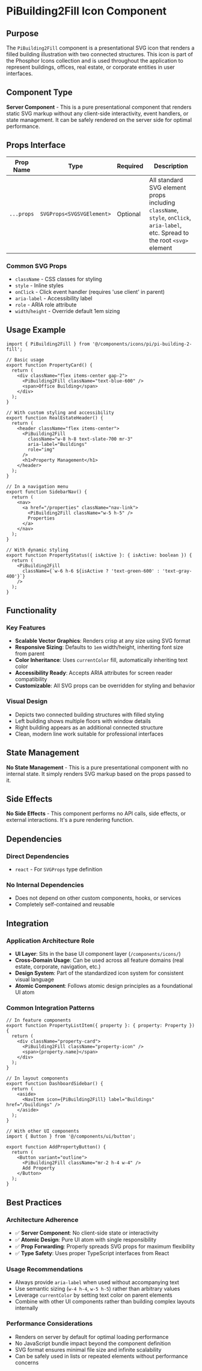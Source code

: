 # PiBuilding2Fill Icon Component

## Purpose

The `PiBuilding2Fill` component is a presentational SVG icon that renders a filled building illustration with two connected structures. This icon is part of the Phosphor Icons collection and is used throughout the application to represent buildings, offices, real estate, or corporate entities in user interfaces.

## Component Type

**Server Component** - This is a pure presentational component that renders static SVG markup without any client-side interactivity, event handlers, or state management. It can be safely rendered on the server side for optimal performance.

## Props Interface

| Prop Name | Type | Required | Description |
|-----------|------|----------|-------------|
| `...props` | `SVGProps<SVGSVGElement>` | Optional | All standard SVG element props including `className`, `style`, `onClick`, `aria-label`, etc. Spread to the root `<svg>` element |

### Common SVG Props
- `className` - CSS classes for styling
- `style` - Inline styles
- `onClick` - Click event handler (requires 'use client' in parent)
- `aria-label` - Accessibility label
- `role` - ARIA role attribute
- `width`/`height` - Override default 1em sizing

## Usage Example

```tsx
import { PiBuilding2Fill } from '@/components/icons/pi/pi-building-2-fill';

// Basic usage
export function PropertyCard() {
  return (
    <div className="flex items-center gap-2">
      <PiBuilding2Fill className="text-blue-600" />
      <span>Office Building</span>
    </div>
  );
}

// With custom styling and accessibility
export function RealEstateHeader() {
  return (
    <header className="flex items-center">
      <PiBuilding2Fill 
        className="w-8 h-8 text-slate-700 mr-3"
        aria-label="Buildings"
        role="img"
      />
      <h1>Property Management</h1>
    </header>
  );
}

// In a navigation menu
export function SidebarNav() {
  return (
    <nav>
      <a href="/properties" className="nav-link">
        <PiBuilding2Fill className="w-5 h-5" />
        Properties
      </a>
    </nav>
  );
}

// With dynamic styling
export function PropertyStatus({ isActive }: { isActive: boolean }) {
  return (
    <PiBuilding2Fill 
      className={`w-6 h-6 ${isActive ? 'text-green-600' : 'text-gray-400'}`}
    />
  );
}
```

## Functionality

### Key Features
- **Scalable Vector Graphics**: Renders crisp at any size using SVG format
- **Responsive Sizing**: Defaults to `1em` width/height, inheriting font size from parent
- **Color Inheritance**: Uses `currentColor` fill, automatically inheriting text color
- **Accessibility Ready**: Accepts ARIA attributes for screen reader compatibility
- **Customizable**: All SVG props can be overridden for styling and behavior

### Visual Design
- Depicts two connected building structures with filled styling
- Left building shows multiple floors with window details
- Right building appears as an additional connected structure
- Clean, modern line work suitable for professional interfaces

## State Management

**No State Management** - This is a pure presentational component with no internal state. It simply renders SVG markup based on the props passed to it.

## Side Effects

**No Side Effects** - This component performs no API calls, side effects, or external interactions. It's a pure rendering function.

## Dependencies

### Direct Dependencies
- `react` - For `SVGProps` type definition

### No Internal Dependencies
- Does not depend on other custom components, hooks, or services
- Completely self-contained and reusable

## Integration

### Application Architecture Role
- **UI Layer**: Sits in the base UI component layer (`/components/icons/`)
- **Cross-Domain Usage**: Can be used across all feature domains (real estate, corporate, navigation, etc.)
- **Design System**: Part of the standardized icon system for consistent visual language
- **Atomic Component**: Follows atomic design principles as a foundational UI atom

### Common Integration Patterns
```tsx
// In feature components
export function PropertyListItem({ property }: { property: Property }) {
  return (
    <div className="property-card">
      <PiBuilding2Fill className="property-icon" />
      <span>{property.name}</span>
    </div>
  );
}

// In layout components
export function DashboardSidebar() {
  return (
    <aside>
      <NavItem icon={PiBuilding2Fill} label="Buildings" href="/buildings" />
    </aside>
  );
}

// With other UI components
import { Button } from '@/components/ui/button';

export function AddPropertyButton() {
  return (
    <Button variant="outline">
      <PiBuilding2Fill className="mr-2 h-4 w-4" />
      Add Property
    </Button>
  );
}
```

## Best Practices

### Architecture Adherence
- ✅ **Server Component**: No client-side state or interactivity
- ✅ **Atomic Design**: Pure UI atom with single responsibility
- ✅ **Prop Forwarding**: Properly spreads SVG props for maximum flexibility
- ✅ **Type Safety**: Uses proper TypeScript interfaces from React

### Usage Recommendations
- Always provide `aria-label` when used without accompanying text
- Use semantic sizing (`w-4 h-4`, `w-5 h-5`) rather than arbitrary values
- Leverage `currentColor` by setting text color on parent elements
- Combine with other UI components rather than building complex layouts internally

### Performance Considerations
- Renders on server by default for optimal loading performance
- No JavaScript bundle impact beyond the component definition
- SVG format ensures minimal file size and infinite scalability
- Can be safely used in lists or repeated elements without performance concerns